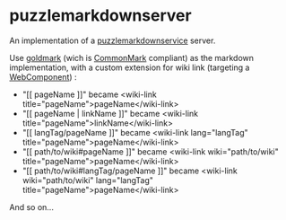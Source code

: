 # puzzlemarkdownserver

An implementation of a [puzzlemarkdownservice](https://github.com/dvaumoron/puzzlemarkdownservice) server.

Use [goldmark](https://github.com/yuin/goldmark) (wich is [CommonMark](https://spec.commonmark.org) compliant) as the markdown implementation, with a custom extension for wiki link (targeting a  [WebComponent](https://www.webcomponents.org/)) :
- "[[ pageName ]]" became \<wiki-link title="pageName">pageName\</wiki-link>
- "[[ pageName | linkName ]]" became \<wiki-link title="pageName">linkName\</wiki-link>
- "[[ langTag/pageName ]]" became \<wiki-link lang="langTag" title="pageName">pageName\</wiki-link>
- "[[ path/to/wiki#pageName ]]" became \<wiki-link wiki="path/to/wiki" title="pageName">pageName\</wiki-link>
- "[[ path/to/wiki#langTag/pageName ]]" became \<wiki-link wiki="path/to/wiki" lang="langTag" title="pageName">pageName\</wiki-link>

And so on...